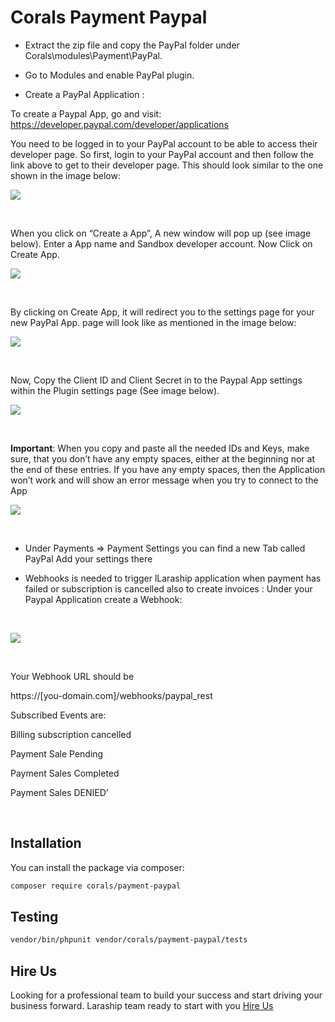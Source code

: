 # Corals Payment Paypal

- Extract the zip file and copy the PayPal folder under Corals\modules\Payment\PayPal.

- Go to Modules and enable PayPal plugin.

- Create a PayPal Application :

To create a Paypal App, go and visit: https://developer.paypal.com/developer/applications

You need to be logged in to your PayPal account to be able to access their developer page. So first, login to your PayPal account and then follow the link above to get to their developer page. This should look similar to the one shown in the image below:

<p><img src="https://www.laraship.com/wp-content/uploads/2018/01/image001.png"></p>
<p>&nbsp;</p>

When you click on “Create a App”, A new window will pop up (see image below). Enter a App name and Sandbox developer account. Now Click on Create App.

<p><img src="https://www.laraship.com/wp-content/uploads/2018/01/image004.png"></p>
<p>&nbsp;</p>

By clicking on Create App, it will redirect you to the settings page for your new PayPal App. page will look like as mentioned in the image below:

<p><img src="https://www.laraship.com/wp-content/uploads/2018/01/image006.png"></p>
<p>&nbsp;</p>

Now, Copy the Client ID and Client Secret in to the Paypal App settings within the Plugin settings page (See image below).

<p><img src="https://www.laraship.com/wp-content/uploads/2018/01/image008.png"></p>
<p>&nbsp;</p>

<strong>Important</strong>: When you copy and paste all the needed IDs and Keys, make sure, that you don’t have any empty spaces, either at the beginning nor at the end of these entries. If you have any empty spaces, then the Application won’t work and will show an error message when you try to connect to the App

<p><img src="https://www.laraship.com/wp-content/uploads/2018/01/image010.jpg"></p>
<p>&nbsp;</p>


- Under Payments => Payment Settings you can find a new Tab called PayPal
Add your settings there

 

 

- Webhooks is needed to trigger lLaraship application when payment has failed or subscription is cancelled also to create invoices : Under your Paypal Application create a Webhook:

<p>&nbsp;</p>
<p><img src="https://www.laraship.com/wp-content/uploads/2018/01/image011.png"></p>
<p>&nbsp;</p>

Your Webhook URL should be

https://[you-domain.com]/webhooks/paypal_rest

 

 

Subscribed Events are:

 

Billing subscription cancelled

Payment Sale Pending

Payment Sales Completed

Payment Sales DENIED’

<p>&nbsp;</p> 

## Installation

You can install the package via composer:

```bash
composer require corals/payment-paypal
```

## Testing

```bash
vendor/bin/phpunit vendor/corals/payment-paypal/tests 
```
## Hire Us
Looking for a professional team to build your success and start driving your business forward.
Laraship team ready to start with you [Hire Us](https://www.laraship.com/contact)
